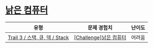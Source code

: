 # [낡은 컴퓨터](https://www.codetree.ai/trails/complete/curated-cards/challenge-stack-old)

|유형|문제 경험치|난이도|
|---|---|---|
|[Trail 3 / 스택, 큐, 덱 / Stack](https://www.codetree.ai/trail-info/novice-high/)|[[Challenge]낡은 컴퓨터](https://www.codetree.ai/trails/complete/curated-cards/challenge-stack-old/)|어려움|

